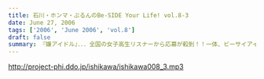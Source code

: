 ```yaml
---
title: 石川・ホンマ・ぶるんのBe-SIDE Your Life! vol.8-3
date: June 27, 2006
tags: ['2006', 'June 2006', 'vol.8']
draft: false
summary: 『嫌アイドル』．．．全国の女子高生リスナーから応募が殺到！！一体、ビーサイアイドルは誕生するのか！？夏の『ビーサイフェス』（仮題）に関する呼びかけもあるので、あなたからのメール待ってます！特に地方で聴いているチミ達の意見が聴きたいっす。NAMAE
---
```


http://project-phi.ddo.jp/ishikawa/ishikawa008_3.mp3